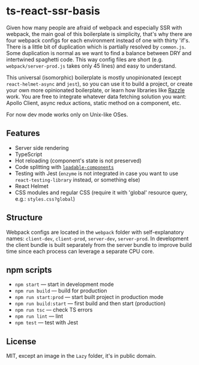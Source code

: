 # ts-react-ssr-basis

Given how many people are afraid of webpack and especially SSR with webpack, the main goal of this boilerplate is simplicity, that's why there are four webpack configs for each environment instead of one with thirty 'if's. There is a little bit of duplication which is partially resolved by `common.js`. Some duplication is normal as we want to find a balance between DRY and intertwined spaghetti code. This way config files are short (e.g. `webpack/server-prod.js` takes only 45 lines) and easy to understand.

This universal (isomorphic) boilerplate is mostly unopinionated (except `react-helmet-async` and `jest`), so you can use it to build a project, or create your own more opinionated boilerplate, or learn how libraries like [Razzle](https://github.com/jaredpalmer/razzle/) work. You are free to integrate whatever data fetching solution you want: Apollo Client, async redux actions, static method on a component, etc.

For now dev mode works only on Unix-like OSes.

## Features
 - Server side rendering
 - TypeScript
 - Hot reloading (component's state is not preserved)
 - Code splitting with [`loadable-components`](https://github.com/smooth-code/loadable-components)
 - Testing with Jest (`enzyme` is not integrated in case you want to use `react-testing-library` instead, or something else)
 - React Helmet
 - CSS modules and regular CSS (require it with 'global' resource query, e.g.: `styles.css?global`)

## Structure
Webpack configs are located in the `webpack` folder with self-explanatory names: `client-dev`, `client-prod`, `server-dev`, `server-prod`. In development the client bundle is built separately from the server bundle to improve build time since each process can leverage a separate CPU core.

## npm scripts
 - `npm start` — start in development mode
 - `npm run build` — build for production
 - `npm run start:prod` — start built project in production mode
 - `npm run build:start` — first build and then start (production)
 - `npm run tsc` — check TS errors
 - `npm run lint` — lint
 - `npm test` — test with Jest

## License
MIT, except an image in the `Lazy` folder, it's in public domain.
